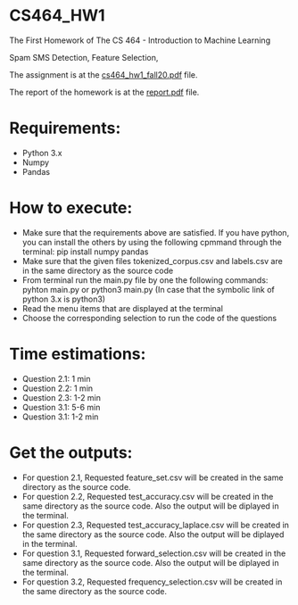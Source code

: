 # CS464_HW1
The First Homework of The CS 464 - Introduction to Machine Learning

Spam SMS Detection, Feature Selection, 

The assignment is at the [cs464_hw1_fall20.pdf](cs464_hw1_fall20.pdf) file.

The report of the homework is at the [report.pdf](report.pdf) file.

# Requirements:
- Python 3.x
- Numpy
- Pandas

# How to execute:
- Make sure that the requirements above are satisfied. If you have python, you can install the others by using the following cpmmand through the terminal: pip install numpy pandas
- Make sure that the given files tokenized_corpus.csv and labels.csv are in the same directory as the source code
- From terminal run the main.py file by one the following commands: pyhton main.py or python3 main.py (In case that the symbolic link of python 3.x is python3)
- Read the menu items that are displayed at the terminal
- Choose the corresponding selection to run the code of the questions

# Time estimations:
- Question 2.1: 1 min
- Question 2.2: 1 min
- Question 2.3: 1-2 min
- Question 3.1: 5-6 min
- Question 3.1: 1-2 min

# Get the outputs:
- For question 2.1, Requested feature_set.csv will be created in the same directory as the source code.
- For question 2.2, Requested test_accuracy.csv will be created in the same directory as the source code. Also the output will be diplayed in the terminal.
- For question 2.3, Requested test_accuracy_laplace.csv will be created in the same directory as the source code. Also the output will be diplayed in the terminal.
- For question 3.1, Requested forward_selection.csv will be created in the same directory as the source code. Also the output will be diplayed in the terminal.
- For question 3.2, Requested frequency_selection.csv will be created in the same directory as the source code.
